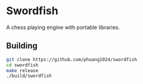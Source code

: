 # Swordfish

A chess playing engine with portable libraries.

## Building

```bash
git clone https://github.com/phuang1024/swordfish
cd swordfish
make release
./build/swordfish
```
